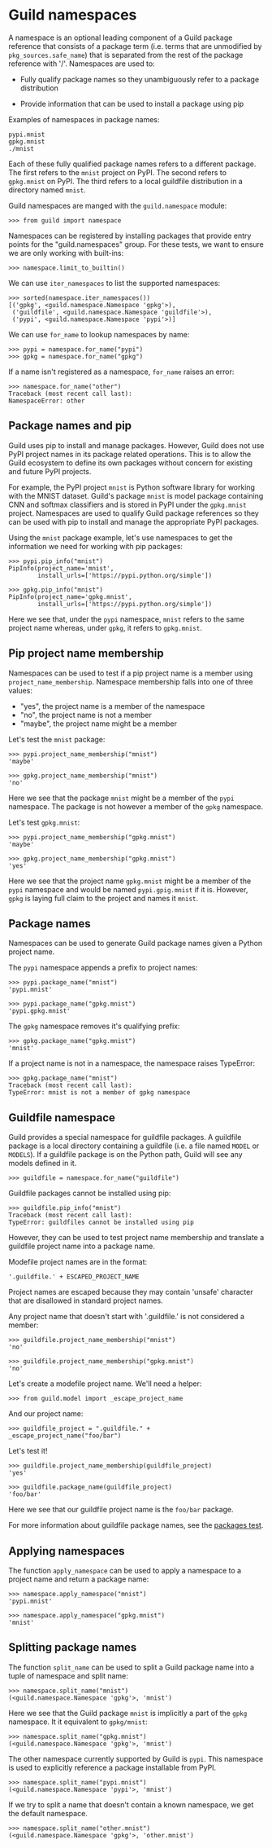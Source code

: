 # Guild namespaces

A namespace is an optional leading component of a Guild package
reference that consists of a package term (i.e. terms that are
unmodified by `pkg_sources.safe_name`) that is separated from the rest
of the package reference with '/'. Namespaces are used to:

- Fully qualify package names so they unambiguously refer to a package
  distribution

- Provide information that can be used to install a package using pip

Examples of namespaces in package names:

    pypi.mnist
    gpkg.mnist
    ./mnist

Each of these fully qualified package names refers to a different
package. The first refers to the `mnist` project on PyPI. The second
refers to `gpkg.mnist` on PyPI. The third refers to a local guildfile
distribution in a directory named `mnist`.

Guild namespaces are manged with the `guild.namespace` module:

    >>> from guild import namespace

Namespaces can be registered by installing packages that provide entry
points for the "guild.namespaces" group. For these tests, we want to
ensure we are only working with built-ins:

    >>> namespace.limit_to_builtin()

We can use `iter_namespaces` to list the supported namespaces:

    >>> sorted(namespace.iter_namespaces())
    [('gpkg', <guild.namespace.Namespace 'gpkg'>),
     ('guildfile', <guild.namespace.Namespace 'guildfile'>),
     ('pypi', <guild.namespace.Namespace 'pypi'>)]

We can use `for_name` to lookup namespaces by name:

    >>> pypi = namespace.for_name("pypi")
    >>> gpkg = namespace.for_name("gpkg")

If a name isn't registered as a namespace, `for_name` raises an error:

    >>> namespace.for_name("other")
    Traceback (most recent call last):
    NamespaceError: other

## Package names and pip

Guild uses pip to install and manage packages. However, Guild does not
use PyPI project names in its package related operations. This is to
allow the Guild ecosystem to define its own packages without concern
for existing and future PyPI projects.

For example, the PyPI project `mnist` is Python software library for
working with the MNIST dataset. Guild's package `mnist` is model
package containing CNN and softmax classifiers and is stored in PyPI
under the `gpkg.mnist` project. Namespaces are used to qualify Guild
package references so they can be used with pip to install and manage
the appropriate PyPI packages.

Using the `mnist` package example, let's use namespaces to get the
information we need for working with pip packages:

    >>> pypi.pip_info("mnist")
    PipInfo(project_name='mnist',
            install_urls=['https://pypi.python.org/simple'])

    >>> gpkg.pip_info("mnist")
    PipInfo(project_name='gpkg.mnist',
            install_urls=['https://pypi.python.org/simple'])

Here we see that, under the `pypi` namespace, `mnist` refers to the
same project name whereas, under `gpkg`, it refers to `gpkg.mnist`.

## Pip project name membership

Namespaces can be used to test if a pip project name is a member using
`project_name_membership`. Namespace membership falls into one of three
values:

- "yes", the project name is a member of the namespace
- "no", the project name is not a member
- "maybe", the project name might be a member

Let's test the `mnist` package:

    >>> pypi.project_name_membership("mnist")
    'maybe'

    >>> gpkg.project_name_membership("mnist")
    'no'

Here we see that the package `mnist` might be a member of the `pypi`
namespace. The package is not however a member of the `gpkg`
namespace.

Let's test `gpkg.mnist`:

    >>> pypi.project_name_membership("gpkg.mnist")
    'maybe'

    >>> gpkg.project_name_membership("gpkg.mnist")
    'yes'

Here we see that the project name `gpkg.mnist` might be a member of
the `pypi` namespace and would be named `pypi.gpig.mnist` if it
is. However, `gpkg` is laying full claim to the project and names it
`mnist`.

## Package names

Namespaces can be used to generate Guild package names given a Python
project name.

The `pypi` namespace appends a prefix to project names:

    >>> pypi.package_name("mnist")
    'pypi.mnist'

    >>> pypi.package_name("gpkg.mnist")
    'pypi.gpkg.mnist'

The `gpkg` namespace removes it's qualifying prefix:

    >>> gpkg.package_name("gpkg.mnist")
    'mnist'

If a project name is not in a namespace, the namespace raises TypeError:

    >>> gpkg.package_name("mnist")
    Traceback (most recent call last):
    TypeError: mnist is not a member of gpkg namespace

## Guildfile namespace

Guild provides a special namespace for guildfile packages. A guildfile
package is a local directory containing a guildfile (i.e. a file named
`MODEL` or `MODELS`). If a guildfile package is on the Python path,
Guild will see any models defined in it.

    >>> guildfile = namespace.for_name("guildfile")

Guildfile packages cannot be installed using pip:

    >>> guildfile.pip_info("mnist")
    Traceback (most recent call last):
    TypeError: guildfiles cannot be installed using pip

However, they can be used to test project name membership and
translate a guildfile project name into a package name.

Modefile project names are in the format:

    '.guildfile.' + ESCAPED_PROJECT_NAME

Project names are escaped because they may contain 'unsafe' character
that are disallowed in standard project names.

Any project name that doesn't start with '.guildfile.' is not
considered a member:

    >>> guildfile.project_name_membership("mnist")
    'no'

    >>> guildfile.project_name_membership("gpkg.mnist")
    'no'

Let's create a modefile project name. We'll need a helper:

    >>> from guild.model import _escape_project_name

And our project name:

    >>> guildfile_project = ".guildfile." + _escape_project_name("foo/bar")

Let's test it!

    >>> guildfile.project_name_membership(guildfile_project)
    'yes'

    >>> guildfile.package_name(guildfile_project)
    'foo/bar'

Here we see that our guildfile project name is the `foo/bar` package.

For more information about guildfile package names, see the [packages
test](packages.md).

## Applying namespaces

The function `apply_namespace` can be used to apply a namespace to a
project name and return a package name:

    >>> namespace.apply_namespace("mnist")
    'pypi.mnist'

    >>> namespace.apply_namespace("gpkg.mnist")
    'mnist'

## Splitting package names

The function `split_name` can be used to split a Guild package name
into a tuple of namespace and split name:

    >>> namespace.split_name("mnist")
    (<guild.namespace.Namespace 'gpkg'>, 'mnist')

Here we see that the Guild package `mnist` is implicitly a part of the
`gpkg` namespace. It it equivalent to `gpkg/mnist`:

    >>> namespace.split_name("gpkg.mnist")
    (<guild.namespace.Namespace 'gpkg'>, 'mnist')

The other namespace currently supported by Guild is `pypi`. This
namespace is used to explicitly reference a package installable from
PyPI.

    >>> namespace.split_name("pypi.mnist")
    (<guild.namespace.Namespace 'pypi'>, 'mnist')

If we try to split a name that doesn't contain a known namespace, we
get the default namespace.

    >>> namespace.split_name("other.mnist")
    (<guild.namespace.Namespace 'gpkg'>, 'other.mnist')
